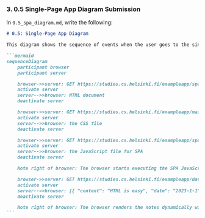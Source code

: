 ### 3. **0.5 Single-Page App Diagram Submission**

In `0.5_spa_diagram.md`, write the following:

````markdown
# 0.5: Single-Page App Diagram

This diagram shows the sequence of events when the user goes to the single-page app (SPA) version of the notes app.

```mermaid
sequenceDiagram
    participant browser
    participant server

    browser->>server: GET https://studies.cs.helsinki.fi/exampleapp/spa
    activate server
    server-->>browser: HTML document
    deactivate server

    browser->>server: GET https://studies.cs.helsinki.fi/exampleapp/main.css
    activate server
    server-->>browser: the CSS file
    deactivate server

    browser->>server: GET https://studies.cs.helsinki.fi/exampleapp/spa.js
    activate server
    server-->>browser: the JavaScript file for SPA
    deactivate server

    Note right of browser: The browser starts executing the SPA JavaScript code

    browser->>server: GET https://studies.cs.helsinki.fi/exampleapp/data.json
    activate server
    server-->>browser: [{ "content": "HTML is easy", "date": "2023-1-1" }, ... ]
    deactivate server

    Note right of browser: The browser renders the notes dynamically without a full page reload
```
````
